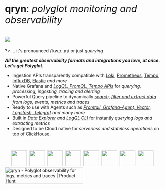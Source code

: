 <!-- <p id=start> -->
  
<h1 style="font-weight: normal;font-size: 30px;">
     <b>qryn</b>: <i>polyglot monitoring and observability</i><br/><br/>
<!-- <img src="https://user-images.githubusercontent.com/1423657/191464140-48851b2c-ada0-4cfb-b27d-315edc0ba890.gif"> -->
     <img src="https://user-images.githubusercontent.com/1423657/218818279-3efff74f-0191-498a-bdc4-f2650c9d3b49.gif">
</h1>

<!-- </p> -->

?> ... it's pronounced /ˈkwɪr..ɪŋ/ or just _querying_

_**All the greatest observability formats and integrations you love, at once. Let's get Polyglot.**_

* Ingestion APIs transparently compatible with [Loki](logs/ingestion#logql), [Prometheus](metrics/ingestion#prometheus), [Tempo](telemetry/ingestion#zipkin), [InfluxDB](metrics/ingestion#influx), [Elastic](logs/ingestion#elastic) _and more_
* Native Grafana and _[LogQL, PromQL, Tempo APIs](getting-started.md)_ for _querying, processing, ingesting, tracing and alerting_
* Powerful Query pipeline to dynamically _[search, filter and extract data](getting-started.md) from logs, events, metrics and traces_
* Ready to use with Agents such as _[Promtail, Grafana-Agent, Vector, Logstash, Telegraf](ingestion.md) and many more_
* Built in _[Data Explorer](getting-started#view) and [LogQL CLI](getting-started#vlogql)_ for instantly _querying logs and extracting metrics_
* Designed to be Cloud native for _serverless and stateless operations_ on top of [ClickHouse](https://clickhouse.com/clickhouse).

<br>

&nbsp;&nbsp;&nbsp;&nbsp;&nbsp;<img src="https://github.com/metrico/qryn-docs/blob/main/docs/resources/images/qryn_logo_trans.png?raw=true" width=50 />&nbsp;
<img src="https://user-images.githubusercontent.com/1423657/184496222-ca95d80c-906f-4c77-a963-86f0b27a56b0.png" width=50 />&nbsp;
<img src="https://user-images.githubusercontent.com/1423657/184496304-4f35a365-efdc-4dca-9771-6b7b1deb9ae3.png" width=50 />&nbsp;
<img src="https://user-images.githubusercontent.com/1423657/184496174-aca323dd-f40e-489a-a584-fa7348c0eab0.png" width=50 />&nbsp;
<img src="https://user-images.githubusercontent.com/1423657/184496973-9f46e551-872d-4a25-877c-51a2e5f53e84.png" width=50 />&nbsp;
<img src="https://user-images.githubusercontent.com/1423657/184494381-15d20f5d-3d52-411b-9064-dfd2ccea7c1c.png" width=50 />&nbsp;
<img src="https://user-images.githubusercontent.com/1423657/184494438-17d7ceb0-a62a-4819-9b1c-43d7f0baf802.png" width=50 />&nbsp;
<img src="https://avatars.githubusercontent.com/u/54801242?s=200&v=4" width=50 /> <!--<br/>--> &nbsp;
<a href="https://www.producthunt.com/posts/qryn?utm_source=badge-top-post-topic-badge&utm_medium=badge&utm_souce=badge-qryn" target="_blank"><img src="https://api.producthunt.com/widgets/embed-image/v1/top-post-topic-badge.svg?post_id=374769&theme=light&period=monthly&topic_id=93" alt="qryn - Polyglot&#0032;observability&#0032;for&#0032;logs&#0044;&#0032;metrics&#0032;and&#0032;traces | Product Hunt" style="width: 250px; height: 54px;" width="250" height="54" /></a>
